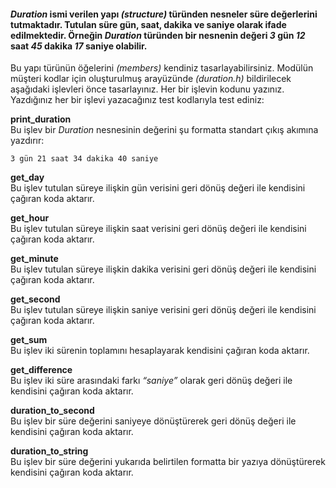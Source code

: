 #### _Duration_ ismi verilen yapı _(structure)_ türünden nesneler süre değerlerini tutmaktadır. Tutulan süre gün, saat, dakika ve saniye olarak ifade edilmektedir. Örneğin _Duration_ türünden bir nesnenin değeri _3_ gün _12_ saat _45_ dakika _17_ saniye olabilir.
Bu yapı türünün öğelerini _(members)_ kendiniz tasarlayabilirsiniz. 
Modülün müşteri kodlar için oluşturulmuş arayüzünde _(duration.h)_ bildirilecek aşağıdaki işlevleri önce tasarlayınız. 
Her bir işlevin kodunu yazınız. Yazdığınız her bir işlevi yazacağınız test kodlarıyla test ediniz:

__print_duration__ </br>
Bu işlev bir _Duration_ nesnesinin değerini şu formatta standart çıkış akımına yazdırır: 
```
3 gün 21 saat 34 dakika 40 saniye
```

__get_day__</br>
Bu işlev tutulan süreye ilişkin gün verisini geri dönüş değeri ile kendisini çağıran koda aktarır.

__get_hour__</br>
Bu işlev tutulan süreye ilişkin saat verisini geri dönüş değeri ile kendisini çağıran koda aktarır.

__get_minute__</br>
Bu işlev tutulan süreye ilişkin dakika verisini geri dönüş değeri ile kendisini çağıran koda aktarır.

__get_second__</br>
Bu işlev tutulan süreye ilişkin saniye verisini geri dönüş değeri ile kendisini çağıran koda aktarır.

__get_sum__ </br>
Bu işlev iki sürenin toplamını hesaplayarak kendisini çağıran koda aktarır.

__get_difference__ </br>
Bu işlev iki süre arasındaki farkı _“saniye”_ olarak geri dönüş değeri ile kendisini çağıran koda aktarır.

__duration_to_second__ </br>
Bu işlev bir süre değerini saniyeye dönüştürerek geri dönüş değeri ile kendisini çağıran koda aktarır.

__duration_to_string__</br>
Bu işlev bir süre değerini yukarıda belirtilen formatta bir yazıya dönüştürerek kendisini çağıran koda aktarır.
